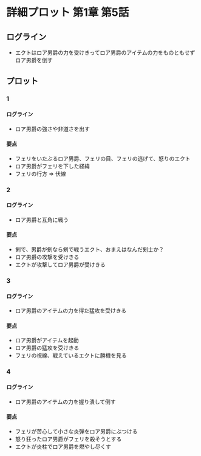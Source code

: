 # 詳細プロット 第1章 第5話
## ログライン
- エクトはロア男爵の力を受けきってロア男爵のアイテムの力をものともせずロア男爵を倒す

## プロット
### 1
#### ログライン
- ロア男爵の強さや非道さを出す

#### 要点
- フェリをいたぶるロア男爵、フェリの目、フェリの逃げて、怒りのエクト
- ロア男爵がフェリを下した経緯
- フェリの行方 => 伏線


### 2
#### ログライン
- ロア男爵と互角に戦う

#### 要点
- 剣で、男爵が剣なら剣で戦うエクト、おまえはなんだ剣士か？
- ロア男爵の攻撃を受けきる
- エクトが攻撃してロア男爵が受けきる


### 3
#### ログライン
- ロア男爵のアイテムの力を得た猛攻を受けきる

#### 要点
- ロア男爵がアイテムを起動
- ロア男爵の猛攻を受けきる
- フェリの視線、戦えているエクトに勝機を見る


### 4
#### ログライン
- ロア男爵のアイテムの力を握り潰して倒す

#### 要点
- フェリが苦心して小さな炎弾をロア男爵にぶつける
- 怒り狂ったロア男爵がフェリを殺そうとする
- エクトが炎柱でロア男爵を燃やし尽くす
